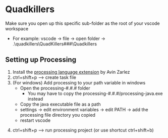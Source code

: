 # Quadkillers

Make sure you open up this specific sub-folder as the root of your vscode workspace
- For example: vscode -> file -> open folder -> .\quadkillers\QuadKillers###\Quadkillers

## Setting up Processing
1. Install the [processing language extension](https://marketplace.visualstudio.com/items?itemName=Tobiah.language-pde) by Avin Zarlez
2. ctrl+shift+p --> create task file
3. (For windows) Add processing to your path variable in windows
    - Open the processing-#.#.# folder
        - You may have to copy the processing-#.#.#/processing-java.exe instead
    - Copy the java executable file as a path
    - settings -> edit environment variables -> edit PATH -> add the processing file directory you copied
    - restart vscode
<!-- 4. Alternative: Change the path directory in tasks.json (Alternative to 3)
    - Find the `"command": "${config:processing.path}",` line in the `.vscode/tasks.json` file
    - Copy the processing-#.#.# folder as a path
    - Replace `processing.path` with the folder directory you copied -->
4. ctrl+shift+p --> run processing project (or use shortcut ctrl+shift+b)